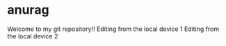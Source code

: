 # anurag
Welcome to my git repository!!
Editing from the local device 1
Editing from the local device 2
